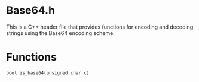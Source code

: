 # Base64.h
This is a C++ header file that provides functions for encoding and decoding strings using the Base64 encoding scheme.

# Functions
`bool is_base64(unsigned char c)`

